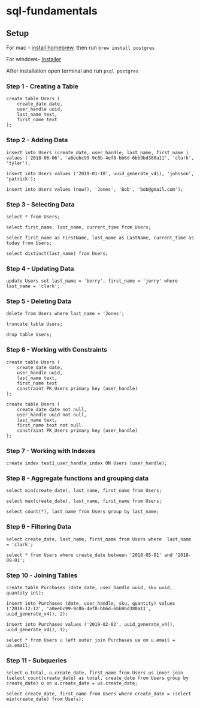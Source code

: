 # sql-fundamentals

## Setup
For mac - [install homebrew](https://brew.sh/), then run `brew install postgres`

For windows- [Installer](https://www.postgresql.org/download/windows/)

After installation open terminal and run `psql postgres`

### Step 1 - Creating a Table

```
create table Users (
    create_date date,
    user_handle uuid,
    last_name text,
    first_name text
);
```

### Step 2 - Adding Data

```
insert into Users (create_date, user_handle, last_name, first_name ) values ('2018-06-06', 'a0eebc99-9c0b-4ef8-bb6d-6bb9bd380a11', 'clark', 'tyler');
```

```
insert into Users values ('2019-01-10', uuid_generate_v4(), 'johnson', 'patrick');
```

```
insert into Users values (now(), 'Jones', 'Bob', 'bob@gmail.com');
```

### Step 3 - Selecting Data

```
select * from Users;
```
```
select first_name, last_name, current_time from Users;
```
```
select first_name as FirstName, last_name as LastName, current_time as today from Users;
```
```
select distinct(last_name) from Users;
```
### Step 4 - Updating Data

```
update Users set last_name = 'berry', first_name = 'jerry' where last_name = 'clark';
```

### Step 5 - Deleting Data

```
delete from Users where last_name = 'Jones';
```

```
truncate table Users;
```
```
drop table Users;
```

### Step 6 - Working with Constraints

```
create table Users (
    create_date date,
    user_handle uuid,
    last_name text,
    first_name text
    constraint PK_Users primary key (user_handle)
);
```

```
create table Users (
    create_date date not null,
    user_handle uuid not null,
    last_name text,
    first_name text not null
    constraint PK_Users primary key (user_handle)
);
```

### Step 7 - Working with Indexes

```
create index test1_user_handle_index ON Users (user_handle);
```

### Step 8 - Aggregate functions and grouping data

```
select min(create_date), last_name, first_name from Users;
```

```
select max(create_date), last_name, first_name from Users;
```

```
select count(*), last_name from Users group by last_name;
```

### Step 9 - Filtering Data

```
select create_date, last_name, first_name from Users where  last_name = 'clark';
```
```
select * from Users where create_date between '2018-05-01' and '2018-09-01';
```

### Step 10 - Joining Tables

```
create table Purchases (date date, user_handle uuid, sku uuid, quantity int);
```

```
insert into Purchases (date, user_handle, sku, quantity) values ('2018-12-12', 'a0eebc99-9c0b-4ef8-bb6d-6bb9bd380a11', uuid_generate_v4(), 2);
```

```
insert into Purchases values ('2019-02-02', uuid_generate_v4(), uuid_generate_v4(), 1);
```

```
select * from Users u left outer join Purchases ua on u.email = ua.email;
```
### Step 11 - Subqueries

```
select u.total, u.create_date, first_name from Users us inner join (select count(create_date) as total, create_date from Users group by create_date) u on u.create_date = us.create_date;
```
```
select create_date, first_name from Users where create_date = (select min(create_date) from Users);
```
